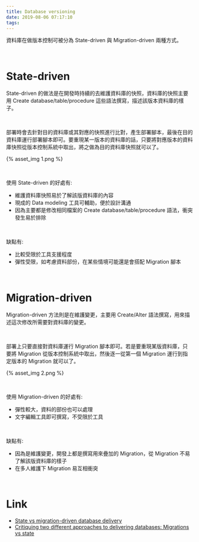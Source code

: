 ```yaml
---
title: Database versioning
date: 2019-08-06 07:17:10
tags:
---
```


資料庫在做版本控制可被分為 State-driven 與 Migration-driven 兩種方式。  

<!-- More -->

</br>


State-driven
=============

State-driven 的做法是在開發時持續的去維護資料庫的快照，資料庫的快照主要用 Create database/table/procedure 這些語法撰寫，描述該版本資料庫的樣子。

</br>


部署時會去針對目的資料庫或其對應的快照進行比對，產生部署腳本，最後在目的資料庫運行部署腳本即可。要重現某一版本的資料庫的話，只要將對應版本的資料庫快照從版本控制系統中取出，將之做為目的資料庫快照就可以了。  

{% asset_img 1.png %}

</br>


使用 State-driven 的好處有:
- 維護資料庫快照易於了解該版資料庫的內容
- 現成的 Data modeling 工具可輔助，便於設計溝通
- 因為主要都是修改相同檔案的 Create database/table/procedure 語法，衝突發生易於排除

</br>

缺點有:  
- 比較受限於工具支援程度
- 彈性受限，如考慮資料部份，在某些情境可能還是會搭配 Migration 腳本

</br>


Migration-driven
================

Migration-driven 方法則是在維護變更，主要用 Create/Alter 語法撰寫，用來描述這次修改所需要對資料庫的變更。  

</br>


部署上只要直接對資料庫運行 Migration 腳本即可。若是要重現某版資料庫，只要將 Migration 從版本控制系統中取出，然後逐一從第一個 Migration 運行到指定版本的 Migration 就可以了。

{% asset_img 2.png %}

</br>


使用 Migration-driven 的好處有:  
- 彈性較大，資料的部份也可以處理
- 文字編輯工具即可撰寫，不受限於工具

</br>


缺點有:  
- 因為是維護變更，開發上都是撰寫用來疊加的 Migration，從 Migration 不易了解該版資料庫的樣子
- 在多人維護下 Migration 易互相衝突

</br>


Link
====
* [State vs migration-driven database delivery](https://enterprisecraftsmanship.com/2015/08/18/state-vs-migration-driven-database-delivery/)
* [Critiquing two different approaches to delivering databases: Migrations vs state](http://workingwithdevs.com/delivering-databases-migrations-vs-state/)
